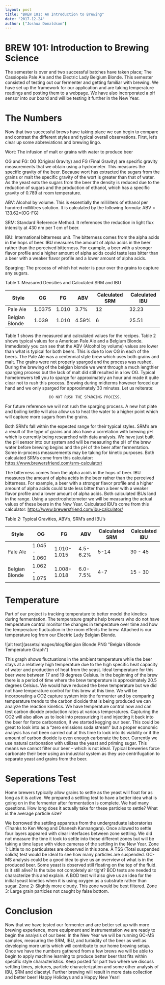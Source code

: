 ```yaml
---
layout: post
title: "BREW 101: An Introduction to Brewing"
date: "2017-12-24"
author: ["Joshua Donaldson"]
---
```


# BREW 101: Introduction to Brewing Science
The semester is over and two successful batches have taken place; The Cassiopeia Pale Ale and the Electric Lady Belgium Blonde. This semester consisted of testing out our fermenter and getting familiar with brewing. We have set up the framework for our application and are taking temperature readings and posting them to a webpage. We have also incorporated a pH sensor into our board and will be testing it further in the New Year. 

# The Numbers
Now that two successful brews have taking place we can begin to compare and contrast the different styles and typical overall observations. First, let’s clear up some abbreviations and brewing lingo.

Wort: The infusion of malt or grains with water to produce beer

OG and FG: OG (Original Gravity) and FG (Final Gravity) are specific gravity measurements that we obtain using a hydrometer. This measures the specific gravity of the beer. Because wort has extracted the sugars from the grains or malt the specific gravity of the wort is greater than that of water. As the yeast eats the sugars from the beer the density is reduced due to the reduction of sugars and the production of ethanol, which has a specific gravity of 0.789 at room temperature. 

ABV: Alcohol by volume. This is essentially the milliliters of ethanol per hundred millilitres solution. It is calculated by the following formula:
							ABV = 133.62*(OG-FG)

SRM: Standard Reference Method. It references the reduction in light flux intensity at 430 nm per 1 cm of beer. 

IBU: International bitterness unit. The bitterness comes from the alpha acids in the hops of beer. IBU measures the amount of alpha acids in the beer rather than the perceived bitterness. For example, a beer with a stronger flavor profile and a higher amount of alpha acids could taste less bitter than a beer with a weaker flavor profile and a lower amount of alpha acids. 

Sparging: The process of which hot water is pour over the grains to capture any sugars. 

Table 1: Measured Densities and Calculated SRM and IBU

| Style          |    OG  |          FG  |     ABV |Calculated SRM |Calculated IBU|
|----------------|--------|--------------|---------|---------------|--------------|
|    Pale Ale    | 1.0375 |     1.010    |   3.7%  |12             |32.23         |
| Belgian Blonde | 1.039  |     1.010    |  4.59%  |6              |25.51         |

Table 1 shows the measured and calculated values for the recipes. Table 2 shows typical values for a American Pale Ale and a Belgium Blonde. Immediately you can see that the ABV (Alcohol by volume) values are lower than what is typical for both beers. This is due to low OG in each of the beers. The Pale Ale was a centennial style brew which uses both grains and malt. The grains were not properly sparged and the process was rushed. During the brewing of the belgian blonde we went through a much lengthier sparging process but the lack of malt did still resulted in a low OG. Typical homebrewers tell you to sparge for approximately an hour and made it quite clear not to rush this process. Brewing during midterms however forced our hand and we only sparged for approximately 30 minutes. Let us reiterate:

						DO NOT RUSH THE SPARGING PROCESS.
For future reference we will not rush the sparging process. A new hot plate and boiling kettle will also allow us to heat the water to a higher point which will capture more sugars from the grains. 

Both SRM’s fall within the expected range for their typical styles. SRM’s are a result of the type of grains and also have a correlation with brewing pH which is currently being researched with data analysis. We have just built the pH sensor into our system and will be measuring the pH of the brew water before brewing begins and the pH of the beer after fermentation. Some in-process measurements may be taking for kinetic purposes. 
Both calculated SRMs come from this calculator: https://www.brewersfriend.com/srm-calculator/

The bitterness comes from the alpha acids in the hops of beer. IBU measures the amount of alpha acids in the beer rather than the perceived bitterness. For example, a beer with a stronger flavor profile and a higher amount of alpha acids could taste less bitter than a beer with a weaker flavor profile and a lower amount of alpha acids. Both calculated IBUs land in the range. 
Using a spectrophotometer we will be measuring the actual values of these beers in the New Year. 
Calculated IBU’s come from this calculator: https://www.brewersfriend.com/ibu-calculator/

Table 2: Typical Gravities, ABV’s, SRM’s and IBU’s

| Style          |    OG  |          FG  |     ABV |Calculated SRM |Calculated IBU|
|----------------|--------|--------------|---------|---------------|--------------|
|    Pale Ale    | 1.045 - 1.060 |     1.010-1.015    |   4.5-6.2%  |5-14         |30 - 45         |
| Belgian Blonde | 1.062 - 1.075  |     1.008-1.018    |  6.0-7.5%  |4-7          |15 - 30       |

# Temperature
Part of our project is tracking temperature to better model the kinetics during fermentation. The temperature graphs help brewers who do not have temperature control monitor the changes in temperature over time and how the temperature fluctuation in the room effects the brew. Attached is our temperature log from our Electric Lady Belgian Blonde.

![alt text](assets/images/blog/Belgian Blonde.PNG "Belgian Blonde Temperature Graph")

This graph shows fluctuations in the ambient temperature while the beer stays at a relatively high temperature due to the high specific heat capacity of water and production of heat from the yeast. Ideal temperature for this beer were between 17 and 19 degrees Celsius. In the beginning of the brew there is a period of time where the brew temperature is approximately 20.5 degrees Celsius. We would have reduced the brew temperature but we did not have temperature control for this brew at this time. 
We will be incorporating a CO2 capture system into the fermenter and by comparing temperature trends to the carbon dioxide that is being produced we can analyze the reaction kinetics. We have temperature control now and can test carbon dioxide production rates at various temperatures. Capturing the CO2 will also allow us to look into pressurizing it and injecting it back into the beer for force carbonation, if we started kegging our beer. This could be great to look into as a “zero emissions soda stream” but a proper economic analysis has not been carried out at this time to look into its viability or if the amount of carbon dioxide is even enough carbonate the beer. Currently we use natural carbonation with utilizes the yeast and priming sugar. This means we cannot filter our beer – which is not ideal. Typical breweries force carbonate their beer using an industrial system as they use centrifugation to separate yeast and grains from the beer. 

# Seperations Test
Home brewers typically allow grains to settle as the yeast will float for as long as it is active. We prepared a settling test to have a better idea what is going on in the fermenter after fermentation is complete. We had many questions.
	How long does it actually take for these particles to settle? 
	What is the average particle size?

We borrowed the settling apparatus from the undergraduate laboratories (Thanks to Ken Wong and Dhanesh Kannangara). Once allowed to settle four layers appeared with clear interfaces between zone settling. We did not measure the time it took to settle into these different zones but will be taking a time lapse with video cameras of the settling in the New Year. 
Zone 1: Little to no particulates are observed in this zone. A TSS (Total suspended solids) test would be ideal to see how many particles are suspended. GC-MS analysis could be a good idea to give us an overview of what is in the produced beer. Some yeast is observed still floating on the top of the fluid. Is it still alive? Is the tube not completely air tight? BOD tests are needed to characterize this and explain. A BOD test will also give us an idea for the initial yeast kinetics when it is using oxygen as a substrate rather than sugar. 
Zone 2: Slightly more cloudy. This zone would be best filtered. 
Zone 3: Large grain particles not caught by false bottom. 

# Conclusion
Now that we have tested our fermenter and are better set up with more brewing experience, more equipment and instrumentation we are ready to begin the analysis of our beer. In the New Year we will be running GC-MS samples, measuring the SRM, IBU, and turbidity of the beer as well as developing more units which will contribute to our home brewing setup. Once we have the numbers gathered from a few brews we will be able to begin to apply machine learning to produce better beer that fits within specific style characteristics.
Keep posted for part two where we discuss settling times, pictures, particle characterization and some other analysis of IBU, SRM and diacetyl. Further brewing will result in more data collection and better beer! 
Happy Holidays and a Happy New Year! 
